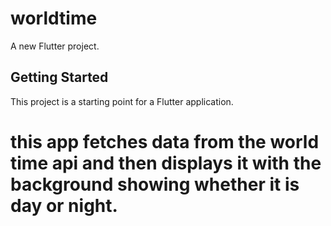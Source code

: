 # worldtime

A new Flutter project.

## Getting Started

This project is a starting point for a Flutter application.

# this app fetches data from the world time api and then displays it with the background showing whether it is day or night.